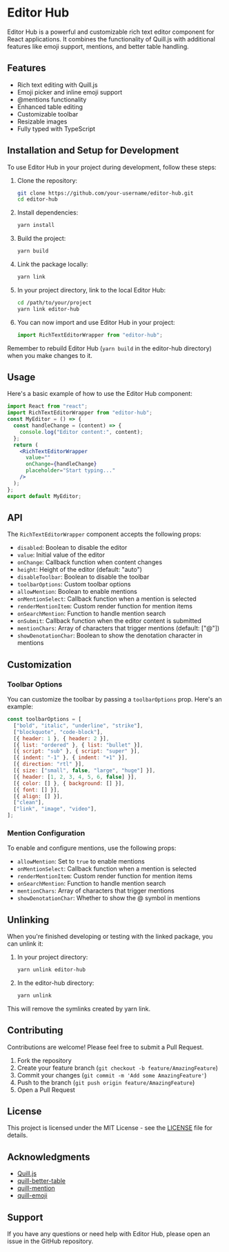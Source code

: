 # Editor Hub

Editor Hub is a powerful and customizable rich text editor component for React applications. It combines the functionality of Quill.js with additional features like emoji support, mentions, and better table handling.

## Features

- Rich text editing with Quill.js
- Emoji picker and inline emoji support
- @mentions functionality
- Enhanced table editing
- Customizable toolbar
- Resizable images
- Fully typed with TypeScript

## Installation and Setup for Development

To use Editor Hub in your project during development, follow these steps:

1. Clone the repository:

   ```bash
   git clone https://github.com/your-username/editor-hub.git
   cd editor-hub
   ```

2. Install dependencies:

   ```bash
   yarn install
   ```

3. Build the project:

   ```bash
   yarn build
   ```

4. Link the package locally:

   ```bash
   yarn link
   ```

5. In your project directory, link to the local Editor Hub:

   ```bash
   cd /path/to/your/project
   yarn link editor-hub
   ```

6. You can now import and use Editor Hub in your project:
   ```jsx
   import RichTextEditorWrapper from "editor-hub";
   ```

Remember to rebuild Editor Hub (`yarn build` in the editor-hub directory) when you make changes to it.

## Usage

Here's a basic example of how to use the Editor Hub component:

```jsx
import React from "react";
import RichTextEditorWrapper from "editor-hub";
const MyEditor = () => {
  const handleChange = (content) => {
    console.log("Editor content:", content);
  };
  return (
    <RichTextEditorWrapper
      value=""
      onChange={handleChange}
      placeholder="Start typing..."
    />
  );
};
export default MyEditor;
```

## API

The `RichTextEditorWrapper` component accepts the following props:

- `disabled`: Boolean to disable the editor
- `value`: Initial value of the editor
- `onChange`: Callback function when content changes
- `height`: Height of the editor (default: "auto")
- `disableToolbar`: Boolean to disable the toolbar
- `toolbarOptions`: Custom toolbar options
- `allowMention`: Boolean to enable mentions
- `onMentionSelect`: Callback function when a mention is selected
- `renderMentionItem`: Custom render function for mention items
- `onSearchMention`: Function to handle mention search
- `onSubmit`: Callback function when the editor content is submitted
- `mentionChars`: Array of characters that trigger mentions (default: ["@"])
- `showDenotationChar`: Boolean to show the denotation character in mentions

## Customization

### Toolbar Options

You can customize the toolbar by passing a `toolbarOptions` prop. Here's an example:

```javascript
const toolbarOptions = [
  ["bold", "italic", "underline", "strike"],
  ["blockquote", "code-block"],
  [{ header: 1 }, { header: 2 }],
  [{ list: "ordered" }, { list: "bullet" }],
  [{ script: "sub" }, { script: "super" }],
  [{ indent: "-1" }, { indent: "+1" }],
  [{ direction: "rtl" }],
  [{ size: ["small", false, "large", "huge"] }],
  [{ header: [1, 2, 3, 4, 5, 6, false] }],
  [{ color: [] }, { background: [] }],
  [{ font: [] }],
  [{ align: [] }],
  ["clean"],
  ["link", "image", "video"],
];
```

### Mention Configuration

To enable and configure mentions, use the following props:

- `allowMention`: Set to `true` to enable mentions
- `onMentionSelect`: Callback function when a mention is selected
- `renderMentionItem`: Custom render function for mention items
- `onSearchMention`: Function to handle mention search
- `mentionChars`: Array of characters that trigger mentions
- `showDenotationChar`: Whether to show the @ symbol in mentions

## Unlinking

When you're finished developing or testing with the linked package, you can unlink it:

1. In your project directory:

   ```bash
   yarn unlink editor-hub
   ```

2. In the editor-hub directory:
   ```bash
   yarn unlink
   ```

This will remove the symlinks created by yarn link.

## Contributing

Contributions are welcome! Please feel free to submit a Pull Request.

1. Fork the repository
2. Create your feature branch (`git checkout -b feature/AmazingFeature`)
3. Commit your changes (`git commit -m 'Add some AmazingFeature'`)
4. Push to the branch (`git push origin feature/AmazingFeature`)
5. Open a Pull Request

## License

This project is licensed under the MIT License - see the [LICENSE](LICENSE) file for details.

## Acknowledgments

- [Quill.js](https://quilljs.com/)
- [quill-better-table](https://github.com/soccerloway/quill-better-table)
- [quill-mention](https://github.com/afry/quill-mention)
- [quill-emoji](https://github.com/contentco/quill-emoji)

## Support

If you have any questions or need help with Editor Hub, please open an issue in the GitHub repository.
